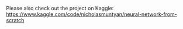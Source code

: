 Please also check out the project on Kaggle:
https://www.kaggle.com/code/nicholasmuntyan/neural-network-from-scratch 
